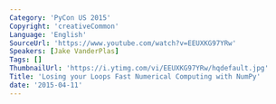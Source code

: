 ```yaml
---
Category: 'PyCon US 2015'
Copyright: 'creativeCommon'
Language: 'English'
SourceUrl: 'https://www.youtube.com/watch?v=EEUXKG97YRw'
Speakers: [Jake VanderPlas]
Tags: []
ThumbnailUrl: 'https://i.ytimg.com/vi/EEUXKG97YRw/hqdefault.jpg'
Title: 'Losing your Loops Fast Numerical Computing with NumPy'
date: '2015-04-11'
---
```

